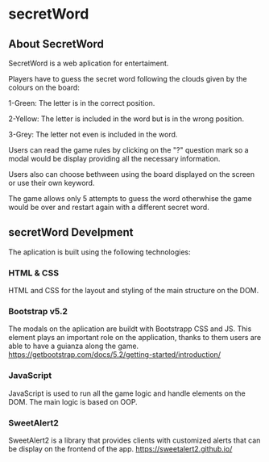 # secretWord

## About SecretWord

SecretWord is a web aplication for entertaiment.

Players have to guess the secret word following the clouds given by the colours on the board:

1-Green: The letter is in the correct position.

2-Yellow: The letter is included in the word but is in the wrong position.

3-Grey: The letter not even is included in the word.

Users can read the game rules by clicking on the "?" question mark so a modal would be display providing all the necessary information.

Users also can choose bethween using the board displayed on the screen or use their own keyword.

The game allows only 5 attempts to guess the word otherwhise the game would be over and restart again with a different secret word.

## secretWord Develpment

The aplication is built using the following technologies:

### HTML & CSS

HTML and CSS for the layout and styling of the main structure on the DOM.

### Bootstrap v5.2

The modals on the aplication are buildt with Bootstrapp CSS and JS. 
This element plays an important role on the application, thanks to them users are able to have a guianza along the game. https://getbootstrap.com/docs/5.2/getting-started/introduction/

### JavaScript

JavaScript is used to run all the game logic and handle elements on the DOM. The main logic is based on OOP.

### SweetAlert2

SweetAlert2 is a library that provides clients with customized alerts that can be display on the frontend of the app.
https://sweetalert2.github.io/